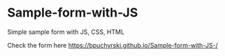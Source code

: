 # Sample-form-with-JS

Simple sample form with JS, CSS, HTML

Check the form here https://bpuchyrski.github.io/Sample-form-with-JS-/
